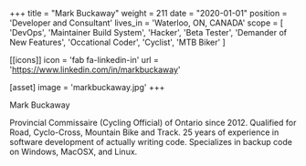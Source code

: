 +++
title = "Mark Buckaway" 
weight = 211
date = "2020-01-01"
position = 'Developer and Consultant'
lives_in = 'Waterloo, ON, CANADA'
scope = [ 'DevOps', 'Maintainer Build System', 'Hacker', 'Beta Tester', 'Demander of New Features', 'Occational Coder', 'Cyclist', 'MTB Biker' ]

[[icons]]
icon = 'fab fa-linkedin-in'
url = 'https://www.linkedin.com/in/markbuckaway'

[asset]
image = 'markbuckaway.jpg'
+++

Mark Buckaway

Provincial Commissaire (Cycling Official) of Ontario since 2012. Qualified for Road, Cyclo-Cross, Mountain Bike and Track. 25 years of experience in software development of actually writing code. Specializes in backup code on Windows, MacOSX, and Linux.
